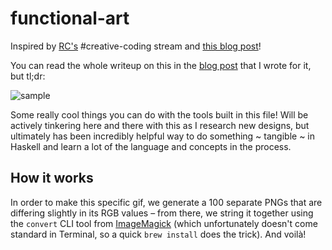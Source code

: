 # functional-art

Inspired by [RC's](https://recurse.com/about) #creative-coding stream and [this blog post](https://paytonturnage.com/writing/generating-art-with-haskell/)!

You can read the whole writeup on this in the [blog post](https://juicetin.bearblog.dev/generative-art-in-haskell) that I wrote for it, but tl;dr:

![sample](https://github.com/orangejuicetin/functional_art/assets/47411373/d7a69389-0a12-4d70-ab56-dc644d70d45b)

Some really cool things you can do with the tools built in this file! Will be actively tinkering here and there with this as I research new designs, but ultimately has been incredibly helpful way to do something ~ tangible ~ in Haskell and learn a lot of the language and concepts in the process.

## How it works

In order to make this specific gif, we generate a 100 separate PNGs that are differing slightly in its RGB values – from there, we string it together using the `convert` CLI tool from [ImageMagick](https://imagemagick.org/index.php) (which unfortunately doesn't come standard in Terminal, so a quick `brew install` does the trick). And voilà! 
